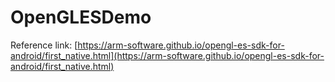 # OpenGLESDemo
Reference link: [https://arm-software.github.io/opengl-es-sdk-for-android/first_native.html](https://arm-software.github.io/opengl-es-sdk-for-android/first_native.html)